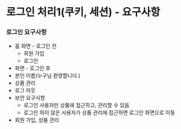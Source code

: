 
# 로그인 처리1(쿠키, 세션) - 요구사항

### 로그인 요구사항

- 홈 화면 - 로그인 전
  - 회원 가입
  - 로그인
-  화면 - 로그인 후
  - 본인 이름(누구님 환영합니다.)
  - 상품 관리
  - 로그 아웃
- 보안 요구사항
  - 로그인 사용자만 상품에 접근하고, 관리할 수 있음
  - 로그인 하지 않은 사용자가 상품 관리에 접근하면 로그인 화면으로 이동
- 회원 가입, 상품 관리


